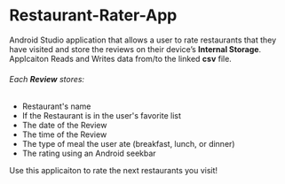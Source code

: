 # Restaurant-Rater-App


Android Studio application that allows a user to rate restaurants that they have visited and store the reviews on their device’s **Internal Storage**. Applcaiton Reads and Writes data from/to the linked **csv** file.

###### Each **Review** stores:
* Restaurant's name 
* If the Restaurant is in the user's favorite list 
* The date of the Review
* The time of the Review
* The type of meal the user ate (breakfast, lunch, or dinner)
* The rating using an Android seekbar

Use this applicaiton to rate the next restaurants you visit!
